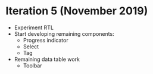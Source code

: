 # Iteration 5 (November 2019)

- Experiment RTL
- Start developing remaining components:
  - Progress indicator
  - Select
  - Tag
- Remaining data table work
  - Toolbar
